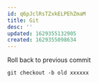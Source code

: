 ```yaml
---
id: q6pJclRsTZxkELPEhZmaM
title: Git
desc: ''
updated: 1629355132905
created: 1629355098634
---
```


Roll back to previous commit

    git checkout -b old xxxxxx
